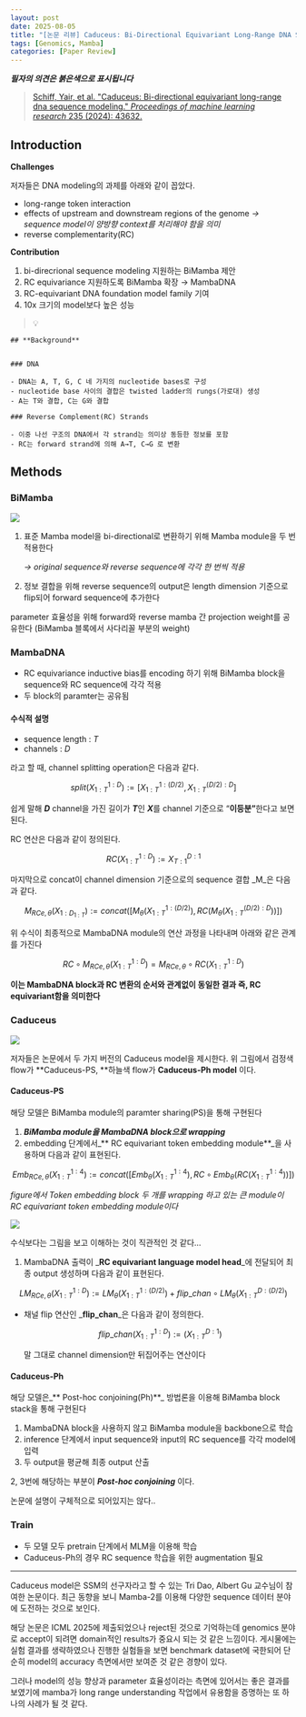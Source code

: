 ```yaml
---
layout: post
date: 2025-08-05
title: "[논문 리뷰] Caduceus: Bi-Directional Equivariant Long-Range DNA Sequence Modeling"
tags: [Genomics, Mamba]
categories: [Paper Review]
---
```


<span class="notion-red">_**필자의 의견은 붉은색으로 표시됩니다**_</span>


> [Schiff, Yair, et al. "Caduceus: Bi-directional equivariant long-range dna sequence modeling." ](https://pmc.ncbi.nlm.nih.gov/articles/PMC12189541/)[_Proceedings of machine learning research_](https://pmc.ncbi.nlm.nih.gov/articles/PMC12189541/)[ 235 (2024): 43632.](https://pmc.ncbi.nlm.nih.gov/articles/PMC12189541/)



## Introduction


**Challenges**


저자들은 DNA modeling의 과제를 아래와 같이 꼽았다.

- long-range token interaction
- effects of upstream and downstream regions of the genome 
_→ sequence model이 양방향 context를 처리해야 함을 의미_
- reverse complementarity(RC)

**Contribution**

1. bi-direcrional sequence modeling 지원하는 BiMamba 제안
1. RC equivariance 지원하도록 BiMamba 확장 → MambaDNA
1. RC-equivariant DNA foundation model family 기여
1. 10x 크기의 model보다 높은 성능

> 💡 


	## **Background**


	### DNA

	- DNA는 A, T, G, C 네 가지의 nucleotide bases로 구성
	- nucleotide base 사이의 결합은 twisted ladder의 rungs(가로대) 생성
	- A는 T와 결합, C는 G와 결합

	### Reverse Complement(RC) Strands

	- 이중 나선 구조의 DNA에서 각 strand는 의미상 동등한 정보를 포함
	- RC는 forward strand에 의해 A→T, C→G 로 변환


## Methods



### BiMamba


![](https://prod-files-secure.s3.us-west-2.amazonaws.com/542b861c-36a8-4051-84e5-8804b6728dba/2c247d59-7815-4980-99f0-8f0d21f445a7/image.png?X-Amz-Algorithm=AWS4-HMAC-SHA256&X-Amz-Content-Sha256=UNSIGNED-PAYLOAD&X-Amz-Credential=ASIAZI2LB466RJ7FS2O7%2F20250904%2Fus-west-2%2Fs3%2Faws4_request&X-Amz-Date=20250904T003700Z&X-Amz-Expires=3600&X-Amz-Security-Token=IQoJb3JpZ2luX2VjEOj%2F%2F%2F%2F%2F%2F%2F%2F%2F%2FwEaCXVzLXdlc3QtMiJHMEUCIDOXmayaDDiMjTm3X0wBtDGkAwRyVHFvwW%2BxTA1inFHMAiEAwvygdKkcmsa3e2MDgdvDIHNyIgn%2FmZieNEEEM4%2Bw3%2Fsq%2FwMIURAAGgw2Mzc0MjMxODM4MDUiDKMtTLv2OUJ9AGSJPircA8UzD2f4EdFtk%2F7BzKK5NKUBQtIuYsrUoJwtKOHTqUmF9tGmignXYHopOMHDNu5y%2BdBrzXrfbfx1XV0Y%2BkpXZgzEfPSrSUUGcVMi7TiHjvNv7Hix30%2Fv20Lv%2BJ7b54MeT9UTLxkP7P5LHYNDZccevSyRUg0NOeAm%2F9lDWDct2cTo7f9ZfUmriE%2Bf8QTeR%2F5%2BehQd5EjZPHF7dCJK%2FtvmvMA68pMsNEOfr%2FSTuy08lLN0fQVEXO9sR9bxJrkT7zFXmH9lZdZU4Cz5%2FFMUMe4Th5wYhwpXvyKJyew0i9uT0bBaUZDz2EzEMzS63B4elZgbi7j0F6CzPHS0hRb8r7rbr2gvX94PIENwY6i6jBlToEVt3%2FbRsxGY8QkbXuEKGjXBGQiQHe0zuspr9NUr69Y5FK8Hgr%2FZC65C9sjjpJ7ZfPR%2FmZJV42MBiE65l%2FbfPst0ZYSf5Vg%2FzZYrRuUAn%2FsiStsy94Xm4BZsR9KULmhVJzPrNbzbmm%2FTCPO3%2FW%2FRJAau3HxdQYsmmaqdcVP17PPWstXnd2CdPFiXUTVbGzXSQjIf3k2AFXegLmjuLuJB4f3e4n%2BpLSzAZdw%2BW6B63%2BIKsoYZaRoJO%2Btflij45EXdS%2FO%2FFKhnNUSnve8pEw6lMI%2Bc48UGOqUBLiByKFxGVEA1B6qFRf9jTJXZKJsu3gtuFalrJbpa0DJVTtdfofiNHlq37YqH4%2BDP9fVTcr6Rj4fl2eZDYXnmR74DuYWEcKeIBSgpAOksFUVm8U0BgvjbMWwDWcj6tBx9LMP8HfslQ5YszNZTS4FPKe9efUDGGLpgWWlCjo4UoNxotyC87nbzKZZMa8%2B0wAw6Ve71iCoN%2BQx%2FTCbI7KrRNH4SMhJ8&X-Amz-Signature=1c8b46e84d9c9c81c35a3373ea3258a5a787d6368e37ccbef24cbf1931ab07d1&X-Amz-SignedHeaders=host&x-amz-checksum-mode=ENABLED&x-id=GetObject)

1. 표준 Mamba model을 bi-directional로 변환하기 위해 Mamba module을 두 번 적용한다

	_→ original sequence와 reverse sequence에 각각 한 번씩 적용_

1. 정보 결합을 위해 reverse sequence의 output은 length dimension 기준으로 flip되어 forward sequence에 추가한다

parameter 효율성을 위해 forward와 reverse mamba 간 projection weight를 공유한다 (BiMamba 블록에서 사다리꼴 부분의 weight)



### MambaDNA

- RC equivariance inductive bias를 encoding 하기 위해 BiMamba block을 sequence와 RC sequence에 각각 적용
- 두 block의 paramter는 공유됨


#### 수식적 설명

- sequence length : _T_
- channels : _D_

라고 할 때,  channel splitting operation은 다음과 같다.


$$
split(X^{1:D}_{1:T}):=[X^{1:(D/2)}_{1:T},X^{(D/2):D}_{1:T}]
$$


<span class="notion-red">쉽게 말해 </span><span class="notion-red">_**D**_</span><span class="notion-red"> channel을 가진 길이가 </span><span class="notion-red">_**T**_</span><span class="notion-red">인 </span><span class="notion-red">_**X**_</span><span class="notion-red">를 channel 기준으로 “</span><span class="notion-red">**이등분”**</span><span class="notion-red">한다고 보면 된다.</span>


RC 연산은 다음과 같이 정의된다.


$$
RC(X^{1:D}_{1:T}):=X^{D:1}_{T:1}
$$


마지막으로 concat이 channel dimension 기준으로의 sequence 결합 _M_은 다음과 같다.


$$
M_{RCe,\theta}(X_{1:D_{1:T}}):=concat([M_{\theta}(X^{1:(D/2)}_{1:T}),RC(M_{\theta}(X^{(D/2):D}_{1:T}))])
$$


위 수식이 최종적으로 MambaDNA module의 연산 과정을 나타내며 아래와 같은 관계를 가진다


$$
RC\circ M_{RCe,\theta}(X^{1:D}_{1:T}) = M_{RCe,\theta} \circ RC(X^{1:D}_{1:T})
$$


**이는 MambaDNA block과 RC 변환의 순서와 관계없이 동일한 결과 즉, RC equivariant함을 의미한다**



### Caduceus


![](https://prod-files-secure.s3.us-west-2.amazonaws.com/542b861c-36a8-4051-84e5-8804b6728dba/f94a60d7-8145-473b-aef9-7c68d3ec604a/image.png?X-Amz-Algorithm=AWS4-HMAC-SHA256&X-Amz-Content-Sha256=UNSIGNED-PAYLOAD&X-Amz-Credential=ASIAZI2LB466RJ7FS2O7%2F20250904%2Fus-west-2%2Fs3%2Faws4_request&X-Amz-Date=20250904T003700Z&X-Amz-Expires=3600&X-Amz-Security-Token=IQoJb3JpZ2luX2VjEOj%2F%2F%2F%2F%2F%2F%2F%2F%2F%2FwEaCXVzLXdlc3QtMiJHMEUCIDOXmayaDDiMjTm3X0wBtDGkAwRyVHFvwW%2BxTA1inFHMAiEAwvygdKkcmsa3e2MDgdvDIHNyIgn%2FmZieNEEEM4%2Bw3%2Fsq%2FwMIURAAGgw2Mzc0MjMxODM4MDUiDKMtTLv2OUJ9AGSJPircA8UzD2f4EdFtk%2F7BzKK5NKUBQtIuYsrUoJwtKOHTqUmF9tGmignXYHopOMHDNu5y%2BdBrzXrfbfx1XV0Y%2BkpXZgzEfPSrSUUGcVMi7TiHjvNv7Hix30%2Fv20Lv%2BJ7b54MeT9UTLxkP7P5LHYNDZccevSyRUg0NOeAm%2F9lDWDct2cTo7f9ZfUmriE%2Bf8QTeR%2F5%2BehQd5EjZPHF7dCJK%2FtvmvMA68pMsNEOfr%2FSTuy08lLN0fQVEXO9sR9bxJrkT7zFXmH9lZdZU4Cz5%2FFMUMe4Th5wYhwpXvyKJyew0i9uT0bBaUZDz2EzEMzS63B4elZgbi7j0F6CzPHS0hRb8r7rbr2gvX94PIENwY6i6jBlToEVt3%2FbRsxGY8QkbXuEKGjXBGQiQHe0zuspr9NUr69Y5FK8Hgr%2FZC65C9sjjpJ7ZfPR%2FmZJV42MBiE65l%2FbfPst0ZYSf5Vg%2FzZYrRuUAn%2FsiStsy94Xm4BZsR9KULmhVJzPrNbzbmm%2FTCPO3%2FW%2FRJAau3HxdQYsmmaqdcVP17PPWstXnd2CdPFiXUTVbGzXSQjIf3k2AFXegLmjuLuJB4f3e4n%2BpLSzAZdw%2BW6B63%2BIKsoYZaRoJO%2Btflij45EXdS%2FO%2FFKhnNUSnve8pEw6lMI%2Bc48UGOqUBLiByKFxGVEA1B6qFRf9jTJXZKJsu3gtuFalrJbpa0DJVTtdfofiNHlq37YqH4%2BDP9fVTcr6Rj4fl2eZDYXnmR74DuYWEcKeIBSgpAOksFUVm8U0BgvjbMWwDWcj6tBx9LMP8HfslQ5YszNZTS4FPKe9efUDGGLpgWWlCjo4UoNxotyC87nbzKZZMa8%2B0wAw6Ve71iCoN%2BQx%2FTCbI7KrRNH4SMhJ8&X-Amz-Signature=b7b0354976958f1e2edd5b2f7996d0e5e4b1b212f423d3041c121b21746397fc&X-Amz-SignedHeaders=host&x-amz-checksum-mode=ENABLED&x-id=GetObject)


저자들은 논문에서 두 가지 버전의 Caduceus model을 제시한다. 위 그림에서 검정색 flow가 **Caduceus-PS, **하늘색 flow가 **Caduceus-Ph model** 이다.



#### Caduceus-PS


해당 모델은 BiMamba module의 paramter sharing(PS)을 통해 구현된다

1. _**BiMamba module을 MambaDNA block으로 wrapping**_
1. embedding 단계에서_** RC equivariant token embedding module**_을 사용하며 다음과 같이 표현된다.

$$
Emb_{RCe,\theta}(X^{1:4}_{1:T}):=concat([Emb_{\theta}(X^{1:4}_{1:T}),RC \circ Emb_{\theta}(RC(X^{1:4}_{1:T}))])
$$


_figure에서 Token embedding block 두 개를 wrapping 하고 있는 큰 module이 RC equivariant token embedding module이다_


![](https://prod-files-secure.s3.us-west-2.amazonaws.com/542b861c-36a8-4051-84e5-8804b6728dba/b175e4da-71eb-4e91-8c23-a06dabe673c9/image.png?X-Amz-Algorithm=AWS4-HMAC-SHA256&X-Amz-Content-Sha256=UNSIGNED-PAYLOAD&X-Amz-Credential=ASIAZI2LB466RJ7FS2O7%2F20250904%2Fus-west-2%2Fs3%2Faws4_request&X-Amz-Date=20250904T003700Z&X-Amz-Expires=3600&X-Amz-Security-Token=IQoJb3JpZ2luX2VjEOj%2F%2F%2F%2F%2F%2F%2F%2F%2F%2FwEaCXVzLXdlc3QtMiJHMEUCIDOXmayaDDiMjTm3X0wBtDGkAwRyVHFvwW%2BxTA1inFHMAiEAwvygdKkcmsa3e2MDgdvDIHNyIgn%2FmZieNEEEM4%2Bw3%2Fsq%2FwMIURAAGgw2Mzc0MjMxODM4MDUiDKMtTLv2OUJ9AGSJPircA8UzD2f4EdFtk%2F7BzKK5NKUBQtIuYsrUoJwtKOHTqUmF9tGmignXYHopOMHDNu5y%2BdBrzXrfbfx1XV0Y%2BkpXZgzEfPSrSUUGcVMi7TiHjvNv7Hix30%2Fv20Lv%2BJ7b54MeT9UTLxkP7P5LHYNDZccevSyRUg0NOeAm%2F9lDWDct2cTo7f9ZfUmriE%2Bf8QTeR%2F5%2BehQd5EjZPHF7dCJK%2FtvmvMA68pMsNEOfr%2FSTuy08lLN0fQVEXO9sR9bxJrkT7zFXmH9lZdZU4Cz5%2FFMUMe4Th5wYhwpXvyKJyew0i9uT0bBaUZDz2EzEMzS63B4elZgbi7j0F6CzPHS0hRb8r7rbr2gvX94PIENwY6i6jBlToEVt3%2FbRsxGY8QkbXuEKGjXBGQiQHe0zuspr9NUr69Y5FK8Hgr%2FZC65C9sjjpJ7ZfPR%2FmZJV42MBiE65l%2FbfPst0ZYSf5Vg%2FzZYrRuUAn%2FsiStsy94Xm4BZsR9KULmhVJzPrNbzbmm%2FTCPO3%2FW%2FRJAau3HxdQYsmmaqdcVP17PPWstXnd2CdPFiXUTVbGzXSQjIf3k2AFXegLmjuLuJB4f3e4n%2BpLSzAZdw%2BW6B63%2BIKsoYZaRoJO%2Btflij45EXdS%2FO%2FFKhnNUSnve8pEw6lMI%2Bc48UGOqUBLiByKFxGVEA1B6qFRf9jTJXZKJsu3gtuFalrJbpa0DJVTtdfofiNHlq37YqH4%2BDP9fVTcr6Rj4fl2eZDYXnmR74DuYWEcKeIBSgpAOksFUVm8U0BgvjbMWwDWcj6tBx9LMP8HfslQ5YszNZTS4FPKe9efUDGGLpgWWlCjo4UoNxotyC87nbzKZZMa8%2B0wAw6Ve71iCoN%2BQx%2FTCbI7KrRNH4SMhJ8&X-Amz-Signature=10740dacab64a0e355763df58a367f86ca213488d74411b6aeecc22958f00730&X-Amz-SignedHeaders=host&x-amz-checksum-mode=ENABLED&x-id=GetObject)


<span class="notion-red">수식보다는 그림을 보고 이해하는 것이 직관적인 것 같다…</span>

1. MambaDNA 출력이 _**RC equivariant language model head**_에 전달되어 최종 output 생성하며 다음과 같이 표현된다.

$$
LM_{RCe,\theta}(X^{1:D}_{1:T}):= LM_{\theta}(X^{1:(D/2)}_{1:T})+flip\_chan\circ LM_{\theta}(X^{D:(D/2)}_{1:T})
$$

- 채널 flip 연산인 _**flip\_chan**_은 다음과 같이 정의한다.

	$$
	flip\_chan(X^{1:D}_{1:T}):=(X^{D:1}_{1:T})
	$$


	말 그대로 channel dimension만 뒤집어주는 연산이다



#### Caduceus-Ph


해당 모델은_** Post-hoc conjoining(Ph)**_ 방법론을 이용해 BiMamba block stack을 통해 구현된다

1. MambaDNA block을 사용하지 않고 BiMamba module을 backbone으로 학습
1. inference 단계에서 input sequence와 input의 RC sequence를 각각 model에 입력
1. 두 output을 평균해 최종 output 산출

2, 3번에 해당하는 부분이 _**Post-hoc conjoining**_ 이다.


<span class="notion-red">논문에 설명이 구체적으로 되어있지는 않다..</span>



### Train

- 두 모델 모두 pretrain 단계에서 MLM을 이용해 학습
- Caduceus-Ph의 경우 RC sequence 학습을 위한 augmentation 필요

---


<span class="notion-red">Caduceus model은 SSM의 선구자라고 할 수 있는 Tri Dao, Albert Gu 교수님이 참여한 논문이다. 최근 동향을 보니 Mamba-2를 이용해 다양한 sequence 데이터 분야에 도전하는 것으로 보인다.</span>


<span class="notion-red">해당 논문은 ICML 2025에 제출되었으나 reject된 것으로 기억하는데 genomics 분야로 accept이 되려면 domain적인 results가 중요시 되는 것 같은 느낌이다. 게시물에는 실험 결과를 생략하였으나 진행한 실험들을 보면 benchmark dataset에 국한되어 단순히 model의 accuracy 측면에서만 보여준 것 같은 경향이 있다.</span>


<span class="notion-red">그러나 model의 성능 향상과 parameter 효율성이라는 측면에 있어서는 좋은 결과를 보였기에 mamba가 long range understanding 작업에서 유용함을 증명하는 또 하나의 사례가 될 것 같다.</span>


